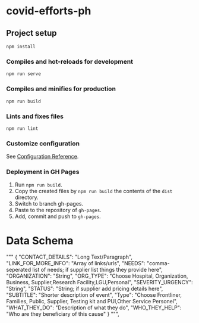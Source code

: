 # covid-efforts-ph

## Project setup
```
npm install
```

### Compiles and hot-reloads for development
```
npm run serve
```

### Compiles and minifies for production
```
npm run build
```

### Lints and fixes files
```
npm run lint
```

### Customize configuration
See [Configuration Reference](https://cli.vuejs.org/config/).

### Deployment in GH Pages
1. Run `npm run build`.
2. Copy the created files by `npm run build` the contents of the `dist` directory. 
3. Switch to branch gh-pages.
4. Paste to the repository of `gh-pages`.
5. Add, commit and push to `gh-pages`.

# Data Schema
  """
  {
    "CONTACT_DETAILS": "Long Text/Paragraph",
    "LINK_FOR_MORE_INFO": "Array of links/urls",
    "NEEDS": "comma-seperated list of needs; if supplier list things they provide here",
    "ORGANIZATION": "String",
    "ORG_TYPE": "Choose Hospital, Organization, Business, Supplier,Research Facility,LGU,Personal",
    "SEVERITY_URGENCY": "String",
    "STATUS": "String; if supplier add pricing details here",
    "SUBTITLE": "Shorter description of event",
    "Type": "Choose Frontliner, Families, Public, Supplier, Testing kit and PUI,Other Service Personel",
    "WHAT_THEY_DO": "Description of what they do",
    "WHO_THEY_HELP": "Who are they beneficiary of this cause"
  }
  """,
